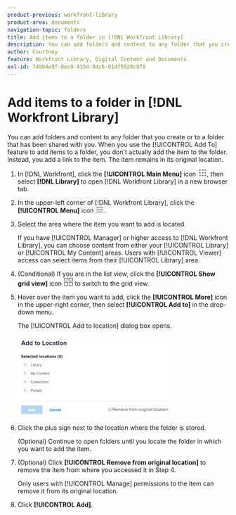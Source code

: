 ```yaml
---
product-previous: workfront-library
product-area: documents
navigation-topic: folders
title: Add items to a folder in [!DNL Workfront Library]
description: You can add folders and content to any folder that you create or to a folder that has been shared with you. When you use the [!UICONTROL Add To] feature to add items to a folder, you don't actually add the item to the folder. Instead, you add a link to the item. The item remains in its original location.
author: Courtney
feature: Workfront Library, Digital Content and Documents
exl-id: 749b4e9f-8ec9-4154-94c6-01df5520c9f0
---
```

# Add items to a folder in [!DNL Workfront Library]

You can add folders and content to any folder that you create or to a folder that has been shared with you. When you use the [!UICONTROL Add To] feature to add items to a folder, you don't actually add the item to the folder. Instead, you add a link to the item. The item remains in its original location.

1. In [!DNL Workfront], click the **[!UICONTROL Main Menu]** icon ![](assets/main-menu-icon.png), then select **[!DNL Library]** to open [!DNL Workfront Library] in a new browser tab.
1. In the upper-left corner of [!DNL Workfront Library], click the **[!UICONTROL Menu]** icon ![](assets/library-menu-icon.png).
1. Select the area where the item you want to add is located.

   If you have [!UICONTROL Manager] or higher access to [!DNL Workfront Library], you can choose content from either your [!UICONTROL Library] or [!UICONTROL My Content] areas. Users with [!UICONTROL Viewer] access can select items from their [!UICONTROL Library] area.

1. (Conditional) If you are in the list view, click the **[!UICONTROL Show grid view]** icon ![](assets/grid-view-icon.png) to switch to the grid view.
1. Hover over the item you want to add, click the **[!UICONTROL More]** icon in the upper-right corner, then select **[!UICONTROL Add to]** in the drop-down menu.

   The [!UICONTROL Add to location] dialog box opens.

   ![](assets/addtobox-350x184.png)

1. Click the plus sign next to the location where the folder is stored.

   (Optional) Continue to open folders until you locate the folder in which you want to add the item.

1. (Optional) Click **[!UICONTROL Remove from original location]** to remove the item from where you accessed it in Step 4.

   Only users with [!UICONTROL Manage] permissions to the item can remove it from its original location.

1. Click **[!UICONTROL Add]**.
